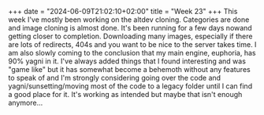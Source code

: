 +++
date = "2024-06-09T21:02:10+02:00"
title = "Week 23"
+++
This week I've mostly been working on the altdev cloning. Categories are done and image cloning is almost done. It's been running for a few days nowand getting closer to completion. Downloading many images, especially if there are lots of redirects, 404s and you want to be nice to the server takes time. I am also slowly coming to the conclusion that my main engine, euphoria, has 90% yagni in it. I've always added things that I found interesting and was "game like" but it has somewhat become a behemoth without any features to speak of and I'm strongly considering going over the code and yagni/sunsetting/moving most of the code to a legacy folder until I can find a good place for it. It's working as intended but maybe that isn't enough anymore...
